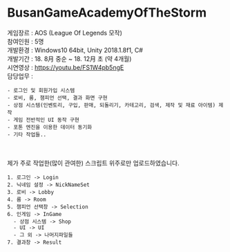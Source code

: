 # BusanGameAcademyOfTheStorm

게임장르 : AOS (League Of Legends 모작)  
참여인원 : 5명  
개발환경 : Windows10 64bit, Unity 2018.1.8f1, C#  
개발기간 : 18. 8月 중순 ~ 18. 12月 초 (약 4개월)  
시연영상 : https://youtu.be/FS1W4pb5ngE  
담당업무 :

    - 로그인 및 회원가입 시스템
    - 로비, 룸, 챔피언 선택, 결과 화면 구현
    - 상점 시스템(인벤토리, 구입, 판매, 되돌리기, 카테고리, 검색, 제작 및 재료 아이템) 제작
    - 게임 전반적인 UI 동작 구현
    - 포톤 엔진을 이용한 데이터 동기화
    - 기타 작업들..

<br><br>
제가 주로 작업한(많이 관여한) 스크립트 위주로만 업로드하였습니다.

    1. 로그인 -> Login
    2. 닉네임 설정 -> NickNameSet
    3. 로비 -> Lobby
    4. 룸 -> Room
    5. 챔피언 선택창 -> Selection
    6. 인게임 -> InGame
      - 상점 시스템 -> Shop
      - UI -> UI
      - 그 외 -> 나머지파일들
    7. 결과창 -> Result